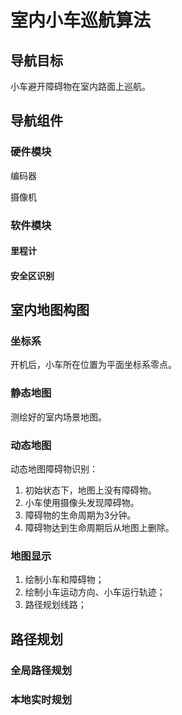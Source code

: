 # 室内小车巡航算法

## 导航目标

小车避开障碍物在室内路面上巡航。

## 导航组件

### 硬件模块

编码器

摄像机

### 软件模块

#### 里程计



#### 安全区识别

## 室内地图构图

### 坐标系

开机后，小车所在位置为平面坐标系零点。

### 静态地图

测绘好的室内场景地图。

### 动态地图

动态地图障碍物识别：

1. 初始状态下，地图上没有障碍物。
2. 小车使用摄像头发现障碍物。
3. 障碍物的生命周期为3分钟。
4. 障碍物达到生命周期后从地图上删除。

### 地图显示

1. 绘制小车和障碍物；
2. 绘制小车运动方向、小车运行轨迹；
3. 路径规划线路；

## 路径规划

### 全局路径规划

### 本地实时规划